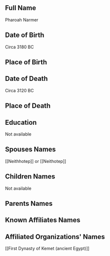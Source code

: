 ## Full Name
Pharoah Narmer

## Date of Birth
Circa 3180 BC

## Place of Birth


## Date of Death
Circa 3120 BC

## Place of Death

## Education
Not available

## Spouses Names
[[Neithhotep]] or [[Neithotep]]

## Children Names
Not available

## Parents Names


## Known Affiliates Names


## Affiliated Organizations' Names
[[First Dynasty of Kemet (ancient Egypt)]]
